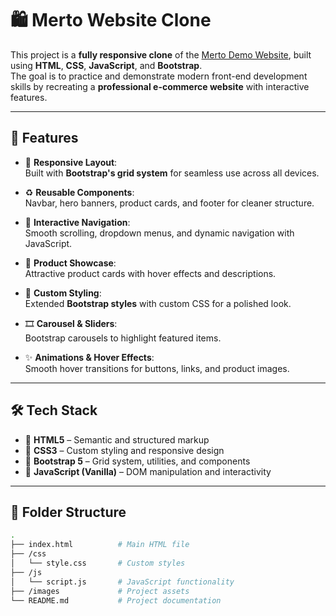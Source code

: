 # 🛍️ Merto Website Clone

This project is a **fully responsive clone** of the [Merto Demo Website](https://demo.theme-sky.com/merto/), built using **HTML**, **CSS**, **JavaScript**, and **Bootstrap**.  
The goal is to practice and demonstrate modern front-end development skills by recreating a **professional e-commerce website** with interactive features.

---

## 🚀 Features

- 📱 **Responsive Layout**:  
  Built with **Bootstrap's grid system** for seamless use across all devices.

- ♻️ **Reusable Components**:  
  Navbar, hero banners, product cards, and footer for cleaner structure.

- 🧭 **Interactive Navigation**:  
  Smooth scrolling, dropdown menus, and dynamic navigation with JavaScript.

- 🛒 **Product Showcase**:  
  Attractive product cards with hover effects and descriptions.

- 🎨 **Custom Styling**:  
  Extended **Bootstrap styles** with custom CSS for a polished look.

- 🎞️ **Carousel & Sliders**:  
  Bootstrap carousels to highlight featured items.

- ✨ **Animations & Hover Effects**:  
  Smooth hover transitions for buttons, links, and product images.

---

## 🛠️ Tech Stack

- 🔹 **HTML5** – Semantic and structured markup  
- 🔹 **CSS3** – Custom styling and responsive design  
- 🔹 **Bootstrap 5** – Grid system, utilities, and components  
- 🔹 **JavaScript (Vanilla)** – DOM manipulation and interactivity  

---

## 📂 Folder Structure

```bash
.
├── index.html          # Main HTML file
├── /css
│   └── style.css       # Custom styles
├── /js
│   └── script.js       # JavaScript functionality
├── /images             # Project assets
└── README.md           # Project documentation
